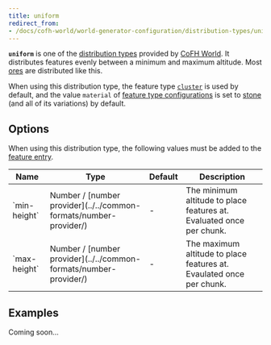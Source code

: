 ```yaml
---
title: uniform
redirect_from:
- /docs/cofh-world/world-generator-configuration/distribution-types/uniform/
---
```


**`uniform`** is one of the [distribution types](../) provided by [CoFH
World](../../../). It distributes features evenly between a minimum and maximum
altitude. Most [ores](https://minecraft.wiki/w/Ore) are distributed like
this.

When using this distribution type, the feature type
[`cluster`](../../feature-types/cluster/) is used by default, and the value
`material` of [feature type
configurations](../../feature-format/#feature-type-configuration) is set to
[stone](https://minecraft.wiki/w/Stone) (and all of its variations) by
default.


Options
-------

When using this distribution type, the following values must be added to the
[feature entry](../../feature-format/#features).

<div class="uk-overflow-container">
    <table class="uk-table uk-table-striped uk-text-small">
        <thead>
            <tr>
                <th>Name</th>
                <th>Type</th>
                <th>Default</th>
                <th>Description</th>
            </tr>
        </thead>
        <tbody>
            <tr>
                <td markdown="span">`min-height`</td>
                <td markdown="span">
                    Number / [number provider](../../common-formats/number-provider/)
                </td>
                <td markdown="span">-</td>
                <td markdown="span">
                    The minimum altitude to place features at. Evaluated once
                    per chunk.
                </td>
            </tr>
            <tr>
                <td markdown="span">`max-height`</td>
                <td markdown="span">
                    Number / [number provider](../../common-formats/number-provider/)
                </td>
                <td markdown="span">-</td>
                <td markdown="span">
                    The maximum altitude to place features at. Evaulated once
                    per chunk.
                </td>
            </tr>
        </tbody>
    </table>
</div>


Examples
--------

Coming soon...
